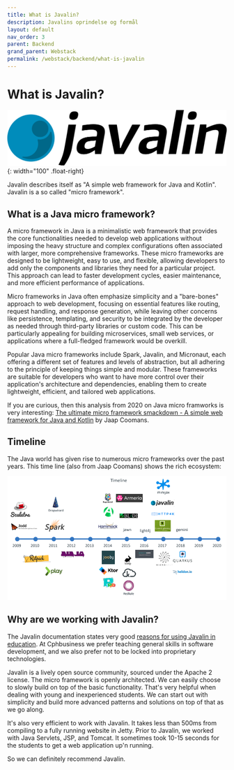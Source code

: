 ```yaml
---
title: What is Javalin?
description: Javalins oprindelse og formål
layout: default
nav_order: 3
parent: Backend
grand_parent: Webstack
permalink: /webstack/backend/what-is-javalin
---
```


# What is Javalin?

![Javalin Logo](./images/javalinlogo.svg){: width="100" .float-right}

Javalin describes itself as "A simple web framework for Java and Kotlin". Javalin is a so called "micro framework".

## What is a Java micro framework?

A micro framework in Java is a minimalistic web framework that provides the core functionalities needed to develop web applications without imposing the heavy structure and complex configurations often associated with larger, more comprehensive frameworks. These micro frameworks are designed to be lightweight, easy to use, and flexible, allowing developers to add only the components and libraries they need for a particular project. This approach can lead to faster development cycles, easier maintenance, and more efficient performance of applications.

Micro frameworks in Java often emphasize simplicity and a "bare-bones" approach to web development, focusing on essential features like routing, request handling, and response generation, while leaving other concerns like persistence, templating, and security to be integrated by the developer as needed through third-party libraries or custom code. This can be particularly appealing for building microservices, small web services, or applications where a full-fledged framework would be overkill.

Popular Java micro frameworks include Spark, Javalin, and Micronaut, each offering a different set of features and levels of abstraction, but all adhering to the principle of keeping things simple and modular. These frameworks are suitable for developers who want to have more control over their application's architecture and dependencies, enabling them to create lightweight, efficient, and tailored web applications.

If you are curious, then this analysis from 2020 on Java micro framworks is very interesting: [The ultimate micro framework smackdown - A simple web framework for Java and Kotlin](https://www.jfokus.se/jfokus20-preso/The-ultimate-microframework-smackdown.pdf) by Jaap Coomans.

## Timeline

The Java world has given rise to numerous micro frameworks over the past years. This time line (also from Jaap Coomans) shows the rich ecosystem:

![micro frameworks](./images/microframeworks_timeline.png)

## Why are we working with Javalin?

The Javalin documentation states very good [reasons for using Javalin in education](https://javalin.io/for-educators). At Cphbusiness we prefer teaching general skills in software development, and we also prefer not to be locked into proprietary technologies.

Javalin is a lively open source community, sourced under the Apache 2 license. The micro framework is openly architected. We can easily choose to slowly build on top of the basic functionality. That's very helpful when dealing with young and inexperienced students. We can start out with simplicity and build more advanced patterns and solutions on top of that as we go along.

It's also very efficient to work with Javalin. It takes less than 500ms from compiling to a fully running website in Jetty. Prior to Javalin, we worked with Java Servlets, JSP, and Tomcat. It sometimes took 10-15 seconds for the students to get a web application up'n running.

So we can definitely recommend Javalin.
